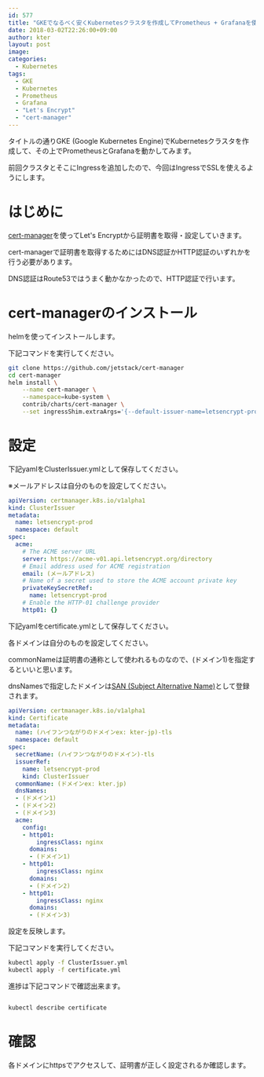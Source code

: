 ```yaml
---
id: 577
title: "GKEでなるべく安くKubernetesクラスタを作成してPrometheus + Grafanaを使ってみる Part3 -SSL編-"
date: 2018-03-02T22:26:00+09:00
author: kter
layout: post
image: 
categories:
  - Kubernetes
tags:
  - GKE
  - Kubernetes
  - Prometheus
  - Grafana
  - "Let's Encrypt"
  - "cert-manager"
---
```

タイトルの通りGKE (Google Kubernetes Engine)でKubernetesクラスタを作成して、その上でPrometheusとGrafanaを動かしてみます。

前回クラスタとそこにIngressを追加したので、今回はIngressでSSLを使えるようにします。

# はじめに

[cert-manager](https://github.com/jetstack/cert-manager)を使ってLet's Encryptから証明書を取得・設定していきます。

cert-managerで証明書を取得するためにはDNS認証かHTTP認証のいずれかを行う必要があります。

DNS認証はRoute53ではうまく動かなかったので、HTTP認証で行います。

# cert-managerのインストール

helmを使ってインストールします。

下記コマンドを実行してください。

```bash
git clone https://github.com/jetstack/cert-manager
cd cert-manager
helm install \
    --name cert-manager \
    --namespace=kube-system \
    contrib/charts/cert-manager \
    --set ingressShim.extraArgs='{--default-issuer-name=letsencrypt-prod,--default-issuer-kind=ClusterIssuer}'
```

# 設定

下記yamlをClusterIssuer.ymlとして保存してください。

※メールアドレスは自分のものを設定してください。

```yaml
apiVersion: certmanager.k8s.io/v1alpha1
kind: ClusterIssuer
metadata:
  name: letsencrypt-prod
  namespace: default
spec:
  acme:
    # The ACME server URL
    server: https://acme-v01.api.letsencrypt.org/directory
    # Email address used for ACME registration
    email: (メールアドレス)
    # Name of a secret used to store the ACME account private key
    privateKeySecretRef:
      name: letsencrypt-prod
    # Enable the HTTP-01 challenge provider
    http01: {}
```

下記yamlをcertificate.ymlとして保存してください。

各ドメインは自分のものを設定してください。

commonNameは証明書の通称として使われるものなので、(ドメイン1)を指定するといいと思います。

dnsNamesで指定したドメインは[SAN (Subject Alternative Name)](https://jp.globalsign.com/support/faq/516.html)として登録されます。

```yaml
apiVersion: certmanager.k8s.io/v1alpha1
kind: Certificate
metadata:
  name: (ハイフンつながりのドメインex: kter-jp)-tls
  namespace: default
spec:
  secretName: (ハイフンつながりのドメイン)-tls
  issuerRef:
    name: letsencrypt-prod
    kind: ClusterIssuer
  commonName: (ドメインex: kter.jp)
  dnsNames:
  - (ドメイン1)
  - (ドメイン2)
  - (ドメイン3)
  acme:
    config:
    - http01:
        ingressClass: nginx
      domains:
      - (ドメイン1)
    - http01:
        ingressClass: nginx
      domains:
      - (ドメイン2)
    - http01:
        ingressClass: nginx
      domains:
      - (ドメイン3)
```

設定を反映します。

下記コマンドを実行してください。

```bash
kubectl apply -f ClusterIssuer.yml
kubectl apply -f certificate.yml
```

進捗は下記コマンドで確認出来ます。

```bash

kubectl describe certificate
```

# 確認

各ドメインにhttpsでアクセスして、証明書が正しく設定されるか確認します。

